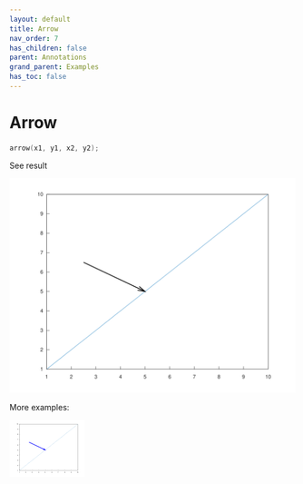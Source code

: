 ```yaml
---
layout: default
title: Arrow
nav_order: 7
has_children: false
parent: Annotations
grand_parent: Examples
has_toc: false
---
```

# Arrow

```cpp
arrow(x1, y1, x2, y2);
```


See result

[![example_arrow_1](arrow/arrow_1.svg)](https://github.com/alandefreitas/matplotplusplus/blob/master/examples/annotations/arrow/arrow_1.cpp)

More examples:
    
[![example_arrow_2](arrow/arrow_2_thumb.png)](https://github.com/alandefreitas/matplotplusplus/blob/master/examples/annotations/arrow/arrow_2.cpp)

  


